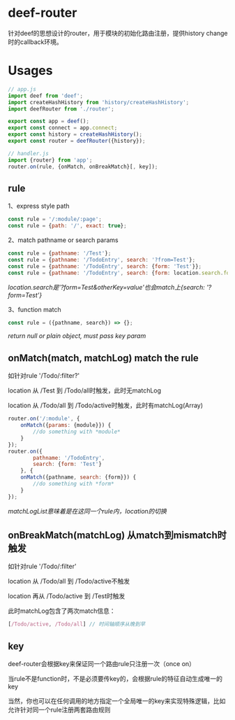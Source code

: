# deef-router
针对deef的思想设计的router，用于模块的初始化路由注册，提供history change时的callback环境。


# Usages
```js
// app.js
import deef from 'deef';
import createHashHistory from 'history/createHashHistory';
import deefRouter from './router';

export const app = deef();
export const connect = app.connect;
export const history = createHashHistory();
export const router = deefRouter({history});

// handler.js
import {router} from 'app';
router.on(rule, {onMatch, onBreakMatch}[, key]);
```


## rule
1、express style path
```js
const rule = '/:module/:page';
const rule = {path: '/', exact: true};
```

2、match pathname or search params
```js
const rule = {pathname: '/Test'};
const rule = {pathname: '/TodoEntry', search: '?from=Test'};
const rule = {pathname: '/TodoEntry', search: {form: 'Test'}};
const rule = {pathname: '/TodoEntry', search: {form: location.search.form => {}}};
```
*location.search是'?form=Test&otherKey=value'也会match上{search: '?form=Test'}*

3、function match
```js
const rule = ({pathname, search}) => {};
```
*return null or plain object, must pass key param*


## onMatch(match, matchLog) match the rule
如针对rule '/Todo/:filter?'

location 从 /Test 到 /Todo/all时触发，此时无matchLog

location 从 /Todo/all 到 /Todo/active时触发，此时有matchLog(Array)
```js
router.on('/:module', {
    onMatch({params: {module}}) {
        //do something with *module*
    }
});
router.on({
        pathname: '/TodoEntry',
        search: {form: 'Test'}
    }, {
    onMatch({pathname, search: {form}}) {
        //do something with *form*
    }
});
```
*matchLogList意味着是在这同一个rule内，location的切换*

## onBreakMatch(matchLog) 从match到mismatch时触发
如针对rule '/Todo/:filter'

location 从 /Todo/all 到 /Todo/active不触发

location 再从 /Todo/active 到 /Test时触发

此时matchLog包含了两次match信息：
```js
[/Todo/active, /Todo/all] // 时间轴顺序从晚到早
```


## key
deef-router会根据key来保证同一个路由rule只注册一次（once on）

当rule不是function时，不是必须要传key的，会根据rule的特征自动生成唯一的key

当然，你也可以在任何调用的地方指定一个全局唯一的key来实现特殊逻辑，比如允许针对同一个rule注册两套路由规则
